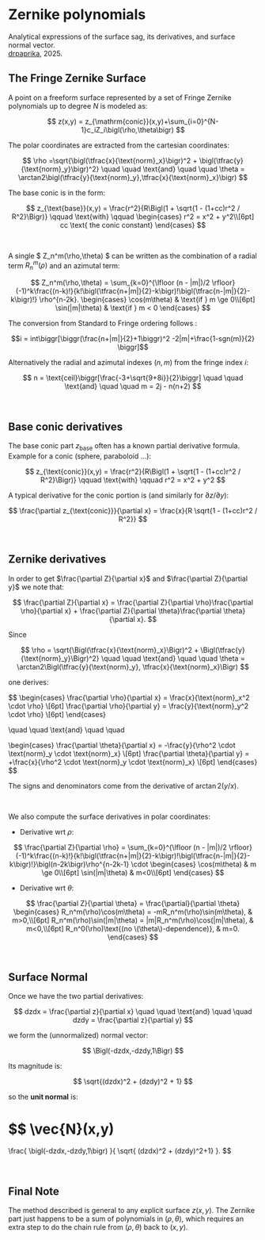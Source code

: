 # Zernike polynomials

Analytical expressions of the surface sag, its derivatives, and surface normal vector.\
[drpaprika](https://github.com/drpaprika), 2025. 


## The Fringe Zernike Surface 
A point on a freeform surface represented by a set of Fringe Zernike polynomials up to degree $N$ is modeled as:  

$$
z(x,y) = z_{\mathrm{conic}}(x,y)+\sum_{i=0}^{N-1}c_iZ_i\bigl(\rho,\theta\bigr)
$$  

The polar coordinates are extracted from the cartesian coordinates:

$$
\rho =\sqrt{\bigl(\tfrac{x}{\text{norm}_x}\bigr)^2 + \bigl(\tfrac{y}{\text{norm}_y}\bigr)^2}
\quad \quad \text{and} \quad \quad
\theta = \arctan2\bigl(\tfrac{y}{\text{norm}_y},\tfrac{x}{\text{norm}_x}\bigr)
$$

The base conic is in the form:

$$
z_{\text{base}}(x,y) = \frac{r^2}{R\Bigl(1 + \sqrt{1 - (1+cc)r^2 / R^2}\Bigr)} \qquad \text{with} \qquad
\begin{cases}
  r^2 = x^2 + y^2\\[6pt]
  cc \text{ the conic constant}
\end{cases}
$$

<br />

A single $ Z_n^m(\rho,\theta) $ can be written as the combination of a radial term $R_n^m(\rho)$ and an azimutal term:

$$
Z_n^m(\rho,\theta) =
\sum_{k=0}^{\lfloor (n - |m|)/2 \rfloor}
(-1)^k\frac{(n-k)!}{k!\bigl(\tfrac{n+|m|}{2}-k\bigr)!\bigl(\tfrac{n-|m|}{2}-k\bigr)!}
\rho^{n-2k}.
  \begin{cases}
    \cos(m\theta) & \text{if } m \ge 0\\[6pt]
    \sin(|m|\theta) & \text{if } m < 0
  \end{cases}
$$  

The conversion from Standard to Fringe ordering follows :

$$i = int\biggr[\biggr(\frac{n+|m|}{2}+1\biggr)^2 -2|m|+\frac{1-sgn(m)}{2} \biggr]$$

Alternatively the radial and azimutal indexes $(n,m)$ from the fringe index $i$:

$$
n = \text{ceil}\biggr[\frac{-3+\sqrt{9+8i}}{2}\biggr] 
\quad \quad \text{and} \quad \quad 
m = 2j - n(n+2)
$$

<br />

## Base conic derivatives 
The base conic part $z_{\text{base}}$ often has a known partial derivative formula. 
Example for a conic (sphere, paraboloid ...):

$$
z_{\text{conic}}(x,y) = \frac{r^2}{R\Bigl(1 + \sqrt{1 - (1+cc)r^2 / R^2}\Bigr)} \qquad \text{with} \qquad r^2 = x^2 + y^2
$$

A typical derivative for the conic portion is (and similarly for $\partial z / \partial y$):

$$
\frac{\partial z_{\text{conic}}}{\partial x} = \frac{x}{R \sqrt{1 - (1+cc)r^2 / R^2}}
$$

<br />

## Zernike derivatives 

In order to get $\frac{\partial Z}{\partial x}$ and $\frac{\partial Z}{\partial y}$ we note that:

$$
\frac{\partial Z}{\partial x} = \frac{\partial Z}{\partial \rho}\frac{\partial \rho}{\partial x} +
\frac{\partial Z}{\partial \theta}\frac{\partial \theta}{\partial x}.
$$

Since

$$
\rho = \sqrt{\Bigl(\tfrac{x}{\text{norm}_x}\Bigr)^2 + \Bigl(\tfrac{y}{\text{norm}_y}\Bigr)^2}
\quad \quad \text{and} \quad \quad \theta = \arctan2\Bigl(\tfrac{y}{\text{norm}_y}, \tfrac{x}{\text{norm}_x}\Bigr)
$$

one derives:

$$
\begin{cases}
  \frac{\partial \rho}{\partial x} = \frac{x}{\text{norm}_x^2 \cdot \rho} \\[6pt]
  \frac{\partial \rho}{\partial y} = \frac{y}{\text{norm}_y^2 \cdot \rho} \\[6pt]
\end{cases}


\quad \quad \text{and} \quad \quad

\begin{cases}
  \frac{\partial \theta}{\partial x} = -\frac{y}{\rho^2 \cdot \text{norm}_y \cdot \text{norm}_x} \\[6pt]
  \frac{\partial \theta}{\partial y} = +\frac{x}{\rho^2 \cdot \text{norm}_y \cdot \text{norm}_x} \\[6pt]
\end{cases}
$$

The  signs and denominators come from the derivative of $\arctan⁡2(y/x)$.

<br />

We also compute the surface derivatives in polar coordinates:

- Derivative wrt $\rho$:

$$
\frac{\partial Z}{\partial \rho} =
\sum_{k=0}^{\lfloor (n - |m|)/2 \rfloor}
(-1)^k\frac{(n-k)!}{k!\bigl(\tfrac{n+|m|}{2}-k\bigr)!\bigl(\tfrac{n-|m|}{2}-k\bigr)!}\bigl(n-2k\bigr)\rho^{n-2k-1} \cdot
\begin{cases}
    \cos(m\theta) & m \ge 0\\[6pt]
    \sin(|m|\theta) & m<0\\[6pt]
\end{cases}
$$

- Derivative wrt $\theta$:

$$
\frac{\partial Z}{\partial \theta} = 
\frac{\partial}{\partial \theta}
  \begin{cases}
    R_n^m(\rho)\cos(m\theta) = -mR_n^m(\rho)\sin(m\theta), & m>0,\\[6pt]
    R_n^m(\rho)\sin(|m|\theta) = |m|R_n^m(\rho)\cos(|m|\theta), & m<0,\\[6pt]
    R_n^0(\rho)\text{(no \(\theta\)-dependence)}, & m=0.
  \end{cases}
$$

<br />

## Surface Normal

Once we have the two partial derivatives:

$$
dzdx = \frac{\partial z}{\partial x}
\quad \quad \text{and} \quad \quad
dzdy = \frac{\partial z}{\partial y}
$$

we form the (unnormalized) normal vector:

$$
\Bigl(-dzdx,-dzdy,1\Bigr)
$$

Its magnitude is:

$$
\sqrt{(dzdx)^2 + (dzdy)^2 + 1}
$$

so the **unit normal** is:

$$
\vec{N}(x,y)
=
\frac{
\bigl(-dzdx,-dzdy,1\bigr)
}{
\sqrt{ (dzdx)^2 + (dzdy)^2+1}
}.
$$

<br />

## Final Note

The method described is general to any explicit surface $z(x,y)$. The Zernike part just happens to be a sum of polynomials in $(\rho,\theta)$, which requires an extra step to do the chain rule from $(\rho,\theta)$ back to $(x,y)$.
